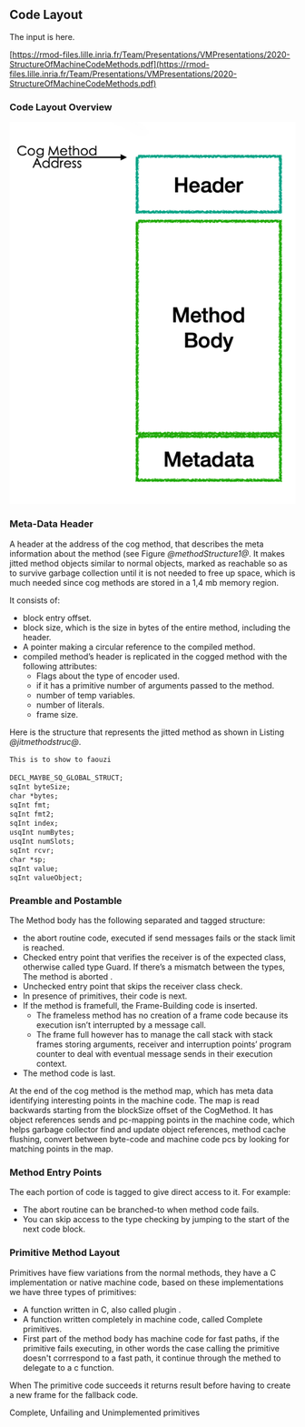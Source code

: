 ## Code Layout

The input is here.

[https://rmod-files.lille.inria.fr/Team/Presentations/VMPresentations/2020-StructureOfMachineCodeMethods.pdf](https://rmod-files.lille.inria.fr/Team/Presentations/VMPresentations/2020-StructureOfMachineCodeMethods.pdf)

### Code Layout Overview


![ Structure of a method. %width=30&anchor=methodStructure1](methodStructure1.png)

### Meta-Data Header

A header at the address of the cog method, that describes the meta information about the method (see Figure *@methodStructure1@*. 
It makes jitted method objects similar to normal objects, marked as reachable so as to survive garbage collection until it is not needed to free up space, which is much needed since cog methods are stored in a 1,4 mb memory region.

It consists of:

- block entry offset. 
- block size, which is the size in bytes of the entire method, including the header.
- A pointer making a circular reference to the compiled method.
- compiled method’s header is replicated in the cogged method with the following attributes:
  - Flags about the type of encoder used.
  - if it has a primitive number of arguments passed to the method.
  -  number of temp variables.
  -  number of literals.
  -  frame size.

  
Here is the structure that represents the jitted method as shown in Listing *@jitmethodstruc@*.

```language=C&anchor=jitmethodstruc
This is to show to faouzi

DECL_MAYBE_SQ_GLOBAL_STRUCT;
sqInt byteSize;
char *bytes;
sqInt fmt;
sqInt fmt2;
sqInt index;
usqInt numBytes;
usqInt numSlots;
sqInt rcvr;
char *sp;
sqInt value;
sqInt valueObject;

```


### Preamble and Postamble

The Method body has the following separated and tagged structure:
-  the abort routine code, executed if send messages fails or the stack limit is reached. 
-  Checked entry point that verifies the receiver is of the expected class, otherwise called type Guard. If there’s a mismatch between the types, The method is aborted .
- Unchecked entry point that skips the receiver class check.
- In presence of primitives, their code is next.
- If the method is framefull, the Frame-Building code is inserted.
    - The frameless method has no creation of a frame code because its execution isn’t interrupted by a message call.
    - The frame full however has to manage the call stack with stack frames storing arguments, receiver and interruption points’ program counter to deal with eventual message sends in their execution context.
- The method code is last.

At the end of the cog method is the method map, which has meta data 
	 identifying interesting points in the machine code. The map is read backwards starting from the blockSize offset of the CogMethod. It has object references sends and pc-mapping points in the machine code, which helps garbage collector find and update object references, method cache flushing, convert between byte-code and machine code pcs by looking for matching points in the map.

### Method Entry Points

The each portion of code is tagged to give direct access to it. For example:
- The abort routine can be branched-to when method code fails.
- You can skip access to the type checking by jumping to the start of the next code block. 

### Primitive Method Layout

Primitives have fiew variations from the normal methods, they have a C implementation or native machine code, based on these implementations  we have three types of primitives:
- A function written in C, also called plugin .
- A function written completely in machine code, called Complete primitives.
- First part of the method body has machine code for fast paths, if the primitive fails executing, in other words the case calling the primitive doesn't corrrespond to a fast path, it continue through the methed to delegate to a c function.
    
When The primitive code succeeds it returns result before having to create a new frame for the fallback code.

Complete, Unfailing and Unimplemented primitives